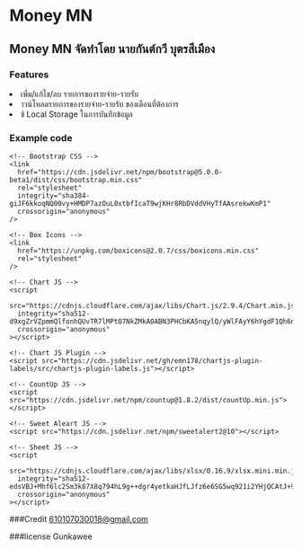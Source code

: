 # Money MN
## Money MN จัดทำโดย นายกันต์กวี บุตรสีเมือง 
### Features

<ui stytle="list-style-type:disc;">
  <li>เพิ่ม/แก้ไข/ลบ รายการของรายจ่าย-รายรับ</li>
  <li>าวน์โหลดรายการของรายจ่าย-รายรับ ของเดือนที่ต้องการ </li>
  <li>ช้ Local Storage ในการบันทึกข้อมูล</li>

  ### Example code
 <!DOCTYPE html>
<html lang="en">
  <head>
    <meta charset="UTF-8" />
    <meta name="viewport" content="width=device-width, initial-scale=1.0" />

    <!-- Bootstrap CSS -->
    <link
      href="https://cdn.jsdelivr.net/npm/bootstrap@5.0.0-beta1/dist/css/bootstrap.min.css"
      rel="stylesheet"
      integrity="sha384-giJF6kkoqNQ00vy+HMDP7azOuL0xtbfIcaT9wjKHr8RbDVddVHyTfAAsrekwKmP1"
      crossorigin="anonymous"
    />

    <!-- Box Icons -->
    <link
      href="https://unpkg.com/boxicons@2.0.7/css/boxicons.min.css"
      rel="stylesheet"
    />

    <!-- Chart JS -->
    <script
      src="https://cdnjs.cloudflare.com/ajax/libs/Chart.js/2.9.4/Chart.min.js"
      integrity="sha512-d9xgZrVZpmmQlfonhQUvTR7lMPtO7NkZMkA0ABN3PHCbKA5nqylQ/yWlFAyY6hYgdF1Qh6nYiuADWwKB4C2WSw=="
      crossorigin="anonymous"
    ></script>

    <!-- Chart JS Plugin -->
    <script src="https://cdn.jsdelivr.net/gh/emn178/chartjs-plugin-labels/src/chartjs-plugin-labels.js"></script>

    <!-- CountUp JS -->
    <script src="https://cdn.jsdelivr.net/npm/countup@1.8.2/dist/countUp.min.js"></script>

    <!-- Sweet Aleart JS -->
    <script src="https://cdn.jsdelivr.net/npm/sweetalert2@10"></script>

    <!-- Sheet JS -->
    <script
      src="https://cdnjs.cloudflare.com/ajax/libs/xlsx/0.16.9/xlsx.mini.min.js"
      integrity="sha512-edsVBJ+Mhf6lc2Sm3k87X8q794hL9g++dgr4yetkaHJfLJfz6e6SG5wq921i2YHjQCAtJ+91ZzbhxP+L9WVwOA=="
      crossorigin="anonymous"
    ></script>
  </head>
  
  ###Credit
  610107030018@gmail.com
  
  ###license
  Gunkawee
   
    
              
               
